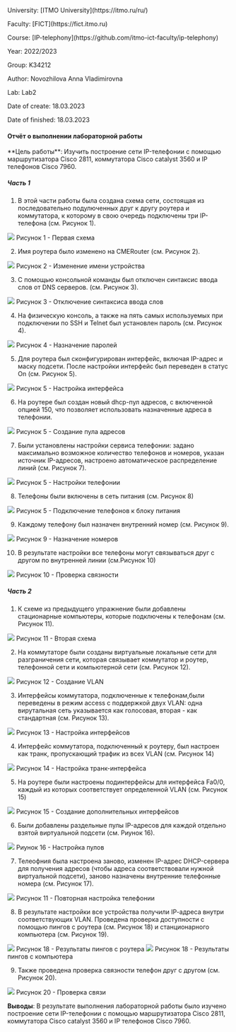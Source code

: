 <p> University: [ITMO University](https://itmo.ru/ru/)
<p> Faculty: [FICT](https://fict.itmo.ru)
<p> Course: [IP-telephony](https://github.com/itmo-ict-faculty/ip-telephony) <p>
<p> Year: 2022/2023
<p> Group: K34212
<p> Author: Novozhilova Anna Vladimirovna
<p> Lab: Lab2
<p> Date of create: 18.03.2023
<p> Date of finished: 18.03.2023

<h4>Отчёт о выполнении лабораторной работы</h4>
**Цель работы**: Изучить построение сети IP-телефонии с помощью маршрутизатора Cisco 2811, коммутатора Cisco catalyst 3560 и IP телефонов Cisco 7960.

<h5>Часть 1</h5>

1. В этой части работы была создана схема сети, состоящая из последовательно подулюченных друг к другу роутера и коммутатора, к которому в свою очередь подключены три IP-телефона (см. Рисунок 1).
<image src="https://github.com/anny-nov/2022_2023-ip-telephony-k34212-novozhilova-a-v/blob/main/lab2/img/1.png">
Рисунок 1 - Первая схема

2. Имя роутера было изменено на CMERouter (см. Рисунок 2).
<image src="https://github.com/anny-nov/2022_2023-ip-telephony-k34212-novozhilova-a-v/blob/main/lab2/img/2.png">
Рисунок 2 - Изменение имени устройства

3. С помощью консольной команды был отключен синтаксис ввода слов от DNS серверов. (см. Рисунок 3).
<image src="https://github.com/anny-nov/2022_2023-ip-telephony-k34212-novozhilova-a-v/blob/main/lab2/img/3.png">
Рисунок 3 - Отключение синтаксиса ввода слов

4. На физическую консоль, а также на пять самых используемых при подключении по SSH и Telnet был установлен пароль (см. Рисунок 4).
<image src="https://github.com/anny-nov/2022_2023-ip-telephony-k34212-novozhilova-a-v/blob/main/lab2/img/4.png">
Рисунок 4 - Назначение паролей

5. Для роутера был сконфигурирован интерфейс, включая IP-адрес и маску подсети. После настройки интерфейс был переведен в статус On (см. Рисунок 5).
<image src="https://github.com/anny-nov/2022_2023-ip-telephony-k34212-novozhilova-a-v/blob/main/lab2/img/5.png">
Рисунок 5 - Настройка интерфейса

6. На роутере был создан новый dhcp-пул адресов, с включенной опцией 150, что позволяет использовать назначенные адреса в телефонии.
<image src="https://github.com/anny-nov/2022_2023-ip-telephony-k34212-novozhilova-a-v/blob/main/lab2/img/6.png">
Рисунок 5 - Создание пула адресов

7. Были установлены настройки сервиса телефонии: задано максимально возможное количество телефонов и номеров, указан источник IP-адресов, настроено автоматическое распределение линий (см. Рисунок 7).
<image src="https://github.com/anny-nov/2022_2023-ip-telephony-k34212-novozhilova-a-v/blob/main/lab2/img/7.png">
Рисунок 5 - Настройки телефонии

8. Телефоны были включены в сеть питания (см. Рисунок 8)
<image src="https://github.com/anny-nov/2022_2023-ip-telephony-k34212-novozhilova-a-v/blob/main/lab2/img/8.png">
Рисунок 5 - Подключение телефонов к блоку питания

9. Каждому телефону был назначен внутренний номер (см. Рисунок 9).
<image src="https://github.com/anny-nov/2022_2023-ip-telephony-k34212-novozhilova-a-v/blob/main/lab2/img/9.png">
Рисунок 9 - Назначение номеров

10. В результате настройки все телефоны могут связываться друг с другом по внутренней линии (см.Рисунок 10)
<image src="https://github.com/anny-nov/2022_2023-ip-telephony-k34212-novozhilova-a-v/blob/main/lab2/img/10.png">
Рисунок 10 - Проверка связности

<h5>Часть 2</h5>

1. К схеме из предыдущего упражнение были добавлены стационарные компьютеры, которые подключены к телефонам (см. Рисунок 11).
<image src="https://github.com/anny-nov/2022_2023-ip-telephony-k34212-novozhilova-a-v/blob/main/lab2/img/11.png">
Рисунок 11 - Вторая схема

2. На коммутаторе были созданы виртуальные локальные сети для разграничения сети, которая связывает коммутатор и роутер, телефонной сети и компьютерной сети (см. Рисунок 12).
<image src="https://github.com/anny-nov/2022_2023-ip-telephony-k34212-novozhilova-a-v/blob/main/lab2/img/12.png">
Рисунок 12 - Создание VLAN

3. Интерфейсы коммутатора, подключенные к телефонам,были переведены в режим access с поддержкой двух VLAN: одна вирутальная сеть указывается как голосовая, вторая - как стандартная (см. Рисунок 13).
<image src="https://github.com/anny-nov/2022_2023-ip-telephony-k34212-novozhilova-a-v/blob/main/lab2/img/13.png">
Рисунок 13 - Настройка интерфейсов

4. Интерфейс коммутатора, подключенный к роутеру, был настроен как транк, пропускающий трафик из всех VLAN (см. Рисунок 14)
<image src="https://github.com/anny-nov/2022_2023-ip-telephony-k34212-novozhilova-a-v/blob/main/lab2/img/14.png">
Рисунок 14 - Настройка транк-интерфейса

5. На роутере были настроены подинтерфейсы для интерфейса Fa0/0, каждый из которых соответствует определенной VLAN (см. Рисунок 15)
<image src="https://github.com/anny-nov/2022_2023-ip-telephony-k34212-novozhilova-a-v/blob/main/lab2/img/15.png">
Рисунок 15 - Создание дополнительных интерфейсов

6. Были добавлены раздельные пулы IP-адресов для каждой отдельно взятой виртуальной подсети (см. Риунок 16).
<image src="https://github.com/anny-nov/2022_2023-ip-telephony-k34212-novozhilova-a-v/blob/main/lab2/img/16.png">
Риунок 16 - Настройка пулов

7. Телеофния была настроена заново, изменен IP-адрес DHCP-сервера для получения адресов (чтобы адреса соответствовали нужной виртуальной подсети), заново назначены внутренние телефонные номера (см. Рисунок 17).
<image src="https://github.com/anny-nov/2022_2023-ip-telephony-k34212-novozhilova-a-v/blob/main/lab2/img/17.png">
Рисунок 11 - Повторная настройка телефонии

8. В результате настройки все устройства получили IР-адреса внутри соответствующих VLAN. Проведена проверка доступности с помощью пингов с роутера (см. Рисунок 18) и станционарного компьютера (см. Рисунок 19).
<image src="https://github.com/anny-nov/2022_2023-ip-telephony-k34212-novozhilova-a-v/blob/main/lab2/img/19.png">
Рисунок 18 - Результаты пингов с роутера
<image src="https://github.com/anny-nov/2022_2023-ip-telephony-k34212-novozhilova-a-v/blob/main/lab2/img/21.png">
Рисунок 18 - Результаты пингов с компьютера

9. Также проведена проверка связности телефон друг с другом (см. Рисунок 20).
<image src="https://github.com/anny-nov/2022_2023-ip-telephony-k34212-novozhilova-a-v/blob/main/lab2/img/20.png">
Рисунок 20 - Проверка связи


**Выводы**: В результате выполнения лабораторной работы было изучено построение сети IP-телефонии с помощью маршрутизатора Cisco 2811, коммутатора Cisco catalyst 3560 и IP телефонов Cisco 7960.

